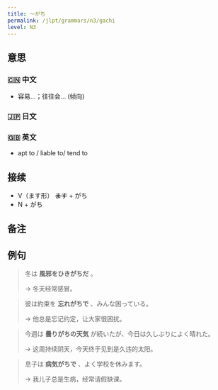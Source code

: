 ```yaml
---
title: 〜がち
permalink: /jlpt/grammars/n3/gachi
level: N3
---
```


## 意思

### 🇨🇳 中文

- 容易…；往往会… (倾向)

### 🇯🇵 日文


### 🇬🇧 英文

- apt to / liable to/ tend to

## 接续

- V（ます形） ~~ます~~ \+ がち
- N + がち

## 备注


## 例句

> 冬は **風邪をひきがちだ** 。
>
> → 冬天经常感冒。

> 彼は約束を **忘れがちで** 、みんな困っている。
>
> → 他总是忘记约定，让大家很困扰。

> 今週は **曇りがちの天気** が続いたが、今日は久しぶりによく晴れた。
>
> → 这周持续阴天，今天终于见到是久违的太阳。

> 息子は **病気がちで** 、よく学校を休みます。
>
> → 我儿子总是生病，经常请假缺课。

